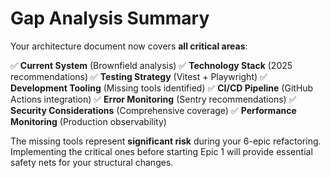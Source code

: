 # Gap Analysis Summary

Your architecture document now covers **all critical areas**:

✅ **Current System** (Brownfield analysis)
✅ **Technology Stack** (2025 recommendations) 
✅ **Testing Strategy** (Vitest + Playwright)
✅ **Development Tooling** (Missing tools identified)
✅ **CI/CD Pipeline** (GitHub Actions integration)
✅ **Error Monitoring** (Sentry recommendations)
✅ **Security Considerations** (Comprehensive coverage)
✅ **Performance Monitoring** (Production observability)

The missing tools represent **significant risk** during your 6-epic refactoring. Implementing the critical ones before starting Epic 1 will provide essential safety nets for your structural changes.
